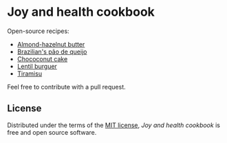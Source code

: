 # Joy and health cookbook

Open-source recipes:

* [Almond-hazelnut butter](docs/almond_hazelnut_butter.md)
* [Brazilian's pão de queijo](docs/pao_de_queijo.md)
* [Chococonut cake](docs/chococonut_cake.md)
* [Lentil burguer](docs/lentil_burguer.md)
* [Tiramisu](docs/tiramisu.md)

Feel free to contribute with a pull request.

## License

Distributed under the terms of the [MIT license][license],
_Joy and health cookbook_ is free and open source software.

[license]: https://github.com/staticdev/joy-and-health-cookbook/blob/main/LICENSE
